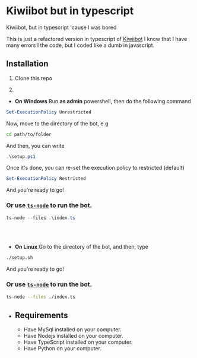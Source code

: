 # Kiwiibot but in typescript
Kiwiibot, but in typescript 'cause I was bored

This is just a refactored version in typescript of [Kiwiibot](https://github.com/Rapougnac/Kiwiibot)
I know that I have many errors I the code, but I coded like a dumb in javascript.

## Installation

1) Clone this repo

2)
- **On Windows**
Run __as admin__ powershell, then do the following command
```ps1
Set-ExecutionPolicy Unrestricted
```
Now, move to the directory of the bot, e.g
```bash
cd path/to/folder
```
And then, you can write
```ps1
.\setup.ps1
```
Once it's done, you can re-set the execution policy to restricted (default)
```ps1
Set-ExecutionPolicy Restricted
```
And you're ready to go!

### Or use [`ts-node`](https://github.com/TypeStrong/ts-node) to run the bot.
```ps1
ts-node --files .\index.ts
```
<br />
<br />

- **On Linux**
Go to the directory of the bot, and then, type
```bash
./setup.sh
```
And you're ready to go!

### Or use [`ts-node`](https://github.com/TypeStrong/ts-node) to run the bot.
```bash
ts-node --files ./index.ts
```

* ## Requirements
   - Have MySql installed on your computer.
   - Have Nodejs installed on your computer.
   - Have TypeScript installed on your computer.
   - Have Python on your computer.